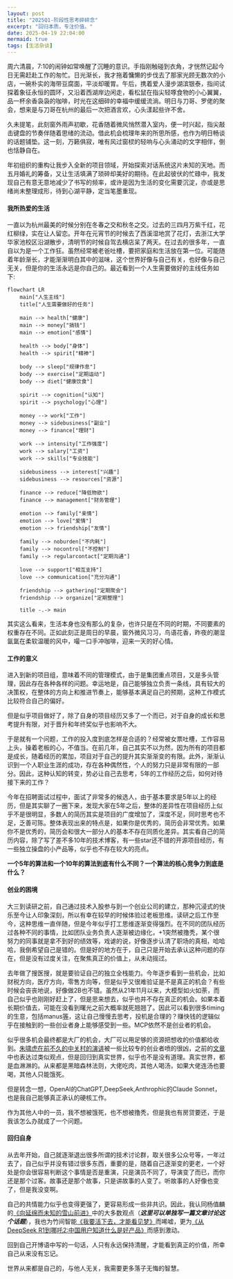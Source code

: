 ```yaml
---
layout: post
title: "2025Q1-阶段性思考碎碎念"
excerpt: "回归本质，专注价值。"
date: 2025-04-19 22:04:00
mermaid: true
tags: [生活杂谈]
---
```


周六清晨，7:10的闹钟如常唤醒了沉睡的意识。手指刚触碰到衣角，才恍然记起今日无需赶赴工作的匆忙。日光渐长，我才拖着慵懒的步伐去了那家光顾无数次的小店，一碗朴实的海带豆腐面，平淡却暖胃。午后，携着爱人漫步湖滨银泰，指间试探着象征永恒的圆环，又沿着西湖岸边闲走，看松鼠在指尖轻啄食物的小心翼翼，品一杯余香袅袅的咖啡，时光在这细碎的幸福中缓缓流淌。明日与刀哥、罗佬的聚会，想来是与刀哥在杭州的最后一次把酒言欢，心头漾起些许不舍。

久未提笔，此刻窗外雨声初歇，花香随着微风悄然潜入室内，便一时兴起，指尖敲击键盘的节奏伴随着思绪的流动。借此机会梳理年来的所思所感，也作为明日畅谈的话题铺垫。这一刻，万籁俱寂，唯有风过窗棂的轻响与心头涌动的文字相伴，倒也恬静自在。

年初组织的重构让我步入全新的项目领域，开始探索对话系统这片未知的天地。而五月婚礼的筹备，又让生活填满了琐碎却美好的期待。在此起彼伏的忙碌中，我发现自己有意无意地减少了书写的频率，或许是因为生活的变化需要沉淀，亦或是思绪尚未整理成形，待到心湖平静，定当笔墨重现。


#### 我所热爱的生活

一直以为杭州最美的时候分别在冬春之交和秋冬之交。过去的三四月万紫千红，花红柳绿，实在让人留恋。开年在元宵节的时候去了西溪湿地赏了花灯，去浙江大学华家池校区沿湖散步，清明节的时候自驾去横店呆了两天。在过去的很多年，一直自以为是一个工作狂。虽然经常被老爸吐槽，要把家庭和生活放在第一位。可能随着年龄渐长，才能渐渐明白其中的滋味，这个世界好像与自己有关，也好像与自己无关，但是你的生活永远是你自己的。最近看到一个人生需要做好的主线任务如下:

```mermaid
flowchart LR
    main["人生主线"]
    title["人生需要做好的任务"]
    
    main --> health["健康"]
    main --> money["搞钱"]
    main --> emotion["感情"]
    
    health --> body["身体"]
    health --> spirit["精神"]
    
    body --> sleep["规律作息"]
    body --> exercise["定期运动"]
    body --> diet["健康饮食"]
    
    spirit --> cognition["认知"]
    spirit --> psychology["心理"]
    
    money --> work["工作"]
    money --> sidebusiness["副业"]
    money --> finance["理财"]
    
    work --> intensity["工作强度"]
    work --> salary["工资"]
    work --> skills["专业技能"]
    
    sidebusiness --> interest["兴趣"]
    sidebusiness --> resources["资源"]
    
    finance --> reduce["降低物欲"]
    finance --> management["财务管理"]
    
    emotion --> family["亲情"]
    emotion --> love["爱情"]
    emotion --> friendship["友情"]
    
    family --> noburden["不内耗"]
    family --> nocontrol["不控制"]
    family --> regularcontact["定期沟通"]
    
    love --> support["相互支持"]
    love --> communication["充分沟通"]
    
    friendship --> gathering["定期聚会"]
    friendship --> organize["定期整理"]
    
    title -.-> main
```

其实这么看来，生活本身也没有那么的复杂，也许只是在不同的时期，不同要素的权重存在不同。正如此刻正是周日的早晨，窗外微风习习，鸟语花香，昨夜的潮湿氤氲在柔软温暖的风中，嘬一口手冲咖啡，迎来一天的好心情。


#### 工作的意义

进入到新的项目组，意味着不同的管理模式，由于是集团重点项目，又是多头管理，因此存在各种各样的问题。幸运地是，自己能够独立负责一条线，具有较大的决策权，在整体的方向上和推进节奏上，能够基本满足自己的预期，这种工作模式比较符合自己的偏好。

但是似乎项目做好了，除了自身的项目经历又多了一个而已，对于自身的成长和思考提升有限，对于晋升和年终奖似乎也影响不大。

于是就有一个问题，工作的投入度到底怎样是合适的？经常被女票吐槽，工作容易上头，操着老板的心，不值当。在前几年，自己其实不以为然，因为所有的项目都是成长，随着经历的累加，项目对于自己的提升其实渐渐变的有限。此外，渐渐认识到一个人职业生涯的成功，存在各种偶然性，个人的努力只是非常有限的一部分。因此，这种认知的转变，势必让自己去思考，5年的工作经历之后，如何对待接下来的工作？

今年在招聘面试过程中，面试了非常多的候选人，由于基本要求是5年以上的经历，但是其实聊了一圈下来，发现大家在5年之后，整体的差异性在项目经历上似乎不是很明显，多数人的简历其实是项目的广度增加了，深度不足，同时思考也不足，乏善可陈。整体表现出来的特点是，如果你是优秀的，简历会非常优秀。如果你不是优秀的，简历会和很大一部分人的基本不存在同质化差异。其实看自己的简历内容，除了写了差不多10年的技术博客，有一些star还不错的开源项目经历，有一些独立操盘的小产品等，似乎也不存在较大的亮点。

**一个5年的算法和一个10年的算法到底有什么不同？一个算法的核心竞争力到底是什么？**

#### 创业的困境

大三到读研之前，自己通过技术入股参与到一个创业公司的建立，那种沉浸式的快乐至今让人印象深刻，所以有幸在较早的时候体验过老板思维。读研之后工作至今，这种思维一直伴随，但是今年似乎打工思维逐渐变得强烈。在不同的团队经历过各种不同的事情，比如团队业务负责人逐渐被边缘化，+1突然被撸秃，某个很努力的同事就是拿不到好的绩效等，戏谑的说，好像逐步认清了职场的真相，哈哈哈，我倒希望自己是错的。但是好的地方在于，自己只是开始去承认这种问题的存在，但是没有过度关注，在聚焦真正的价值上，从未动摇过。

去年做了搜医搜，就是要验证自己的独立全栈能力。今年逐步看到一些机会，比如财税方向，医疗方向，零售方向等，但是似乎又很难验证是不是真正的机会？有些时候会丧丧地说，好像做2B也不错。虽然从21年11月以来，大模型如火如荼，而自己似乎也刚刚好赶上了，但是思来想去，似乎也并不存在真正的机会。如果本着长期价值去，可能在没看到曙光之前大概率就死翘翘了。因此可以看到很多timing的生意，包括manus[等](https://www.163.com/dy/article/JT9Q9KN505567EZL.html)，这让自己慢慢去思考，投机是合理的？赚快钱的逻辑似乎在接触到的一些创业者身上能够感受到一些。MCP依然不是创业者的机会。

似乎很多机会最终都是大厂的机会，大厂可以用足够的资源把想收的价值都给收到。[朱啸虎在前不久的中关村的演讲](https://mp.weixin.qq.com/s/KrteaOl9W0yYuvE02H3PbA)被一些比较专的创业者喷的很凶，之前的[文章](https://baijiahao.baidu.com/s?id=1818136497037185489&wfr=spider&for=pc)中也表达过类似观点，但是回归到真实世界，似乎也不是没有道理。真实世界，都是血淋淋的。从来都是黑暗森林法则，大佬吃肉，其他人喝汤，如果大佬连汤也要喝，其他人只能饿死。

但是转念一想，OpenAI的ChatGPT,DeepSeek,Anthrophic的Claude Sonnet，也是我自己能够真正承认的硬核工作。

作为其他人中的一员，我不想被饿死，也不想被撸秃，但是我也有房贷要还，于是我该怎么办就成了一个问题。


#### 回归自身

从去年开始，自己就逐渐退出很多所谓的技术讨论群，取关很多公众号等，一年过去了，自己似乎并没有错过很多东西，重要的是，随着自己逐渐变的更老，一个好处是你会很容易判断这个事情是否是重演，只是演员不同了，导演变了而已，而你还是那个过客。故事还是那个故事，只是讲故事的人变了。听故事的人好像也变了，但是我没变啊。

自己的共情能力似乎也变得更强了，更容易形成一些非共识。因此，我认同杨值麟的[《向延绵而未知的雪山前进》](https://36kr.com/p/2677672437708552)中的大多数观点（_**这里可以单独写一篇文章讨论这个话题**_），我也为竹间智能[《我要活下去，才能看见梦》](https://baijiahao.baidu.com/s?id=1792287353781193640&wfr=spider&for=pc)而唏嘘，更为[《从DeepSeek R1到哪吒2:中国用户知道什么是好产品》](https://www.notion.so/zhpmatrix/DeepSeek-R1-2-19468ac27add80fa96cae5300454b924?pvs=4)而感到激动。

回到自己开博语中写的一句话，人只有永远保持清醒，才能看到真正的价值，所幸自己从来没有忘记。

世界从来都是自己的，与他人无关，我需要更多落子无悔的智慧。

